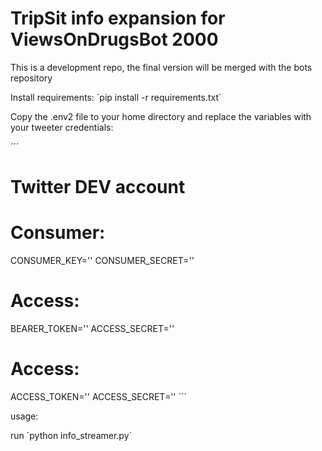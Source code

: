 # TripSit info expansion for ViewsOnDrugsBot 2000

This is a development repo, the final version will be merged with the bots repository

Install requirements:
´pip install -r requirements.txt´

Copy the .env2 file to your home directory and replace the variables with your tweeter credentials:

´´´
# Twitter DEV account
# Consumer:
CONSUMER_KEY=''
CONSUMER_SECRET=''

# Access:
BEARER_TOKEN=''
ACCESS_SECRET=''

# Access:
ACCESS_TOKEN=''
ACCESS_SECRET=''
´´´

usage:

run ´python info_streamer.py´
